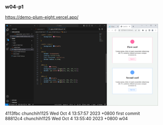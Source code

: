 ### w04-p1

https://demo-plum-eight.vercel.app/

![](w04-p1.PNG)

4113fbc chunchih1125 Wed Oct 4 13:57:57 2023 +0800 first commit
88812c4 chunchih1125 Wed Oct 4 13:55:40 2023 +0800 w04
